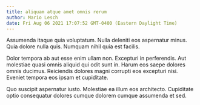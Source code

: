 ```yaml
---
title: aliquam atque amet omnis rerum
author: Mario Lesch
date: Fri Aug 06 2021 17:07:52 GMT-0400 (Eastern Daylight Time)
---
```

Assumenda itaque quia voluptatum. Nulla deleniti eos aspernatur minus. Quia dolore nulla quis. Numquam nihil quia est facilis.

 Dolor tempora ab aut esse enim ullam non. Excepturi in perferendis. Aut molestiae quasi omnis aliquid qui odit sunt in. Harum eos saepe dolores omnis ducimus. Reiciendis dolores magni corrupti eos excepturi nisi. Eveniet tempora eos ipsam et cupiditate.

 Quo suscipit aspernatur iusto. Molestiae ea illum eos architecto. Cupiditate optio consequatur dolores cumque dolorem cumque assumenda et sed.